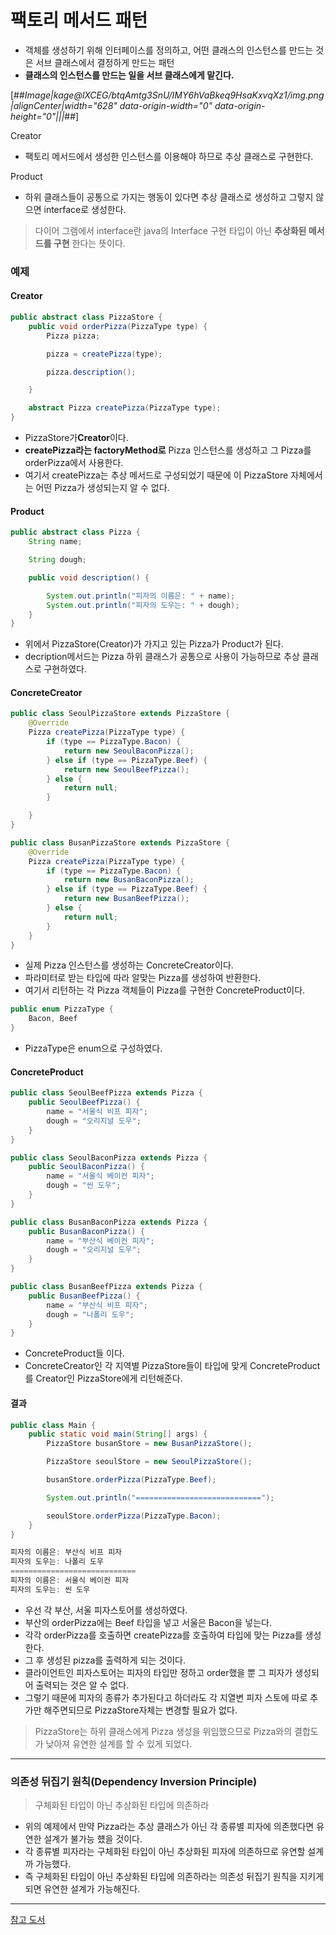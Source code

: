 # 팩토리 메서드 패턴
- 객체를 생성하기 위해 인터페이스를 정의하고, 어떤 클래스의 인스턴스를 만드는 것은 서브 클래스에서 결정하게 만드는 패턴
- **클래스의 인스턴스를 만드는 일을 서브 클래스에게 맡긴다.**

[##_Image|kage@lXCEG/btqAmtg3SnU/IMY6hVaBkeq9HsaKxvqXz1/img.png|alignCenter|width="628" data-origin-width="0" data-origin-height="0"|||_##]

Creator
- 팩토리 메서드에서 생성한 인스턴스를 이용해야 하므로 추상 클래스로 구현한다.

Product
- 하위 클래스들이 공통으로 가지는 행동이 있다면 추상 클래스로 생성하고 그렇지 않으면 interface로 생성한다.


> 다이어 그램에서 interface란 java의 Interface 구현 타입이 아닌 **추상화된 메서드를 구현** 한다는 뜻이다.

### 예제

#### Creator

```java
public abstract class PizzaStore {
    public void orderPizza(PizzaType type) {
        Pizza pizza;

        pizza = createPizza(type);

        pizza.description();

    }

    abstract Pizza createPizza(PizzaType type);
}
```

- PizzaStore가**Creator**이다.
- **createPizza라는 factoryMethod로** Pizza 인스턴스를 생성하고 그 Pizza를 orderPizza에서 사용한다.
- 여기서 createPizza는 추상 메서드로 구성되었기 때문에 이 PizzaStore 자체에서는 어떤 Pizza가 생성되는지 알 수 없다.

#### Product

```java
public abstract class Pizza {
    String name;

    String dough;

    public void description() {

        System.out.println("피자의 이름은: " + name);
        System.out.println("피자의 도우는: " + dough);
    }
}
```

- 위에서 PizzaStore(Creator)가 가지고 있는 Pizza가 Product가 된다.
- decription메서드는 Pizza 하위 클래스가 공통으로 사용이 가능하므로 추상 클래스로 구현하였다.

#### ConcreteCreator

```java
public class SeoulPizzaStore extends PizzaStore {
    @Override
    Pizza createPizza(PizzaType type) {
        if (type == PizzaType.Bacon) {
            return new SeoulBaconPizza();
        } else if (type == PizzaType.Beef) {
            return new SeoulBeefPizza();
        } else {
            return null;
        }

    }
}

public class BusanPizzaStore extends PizzaStore {
    @Override
    Pizza createPizza(PizzaType type) {
        if (type == PizzaType.Bacon) {
            return new BusanBaconPizza();
        } else if (type == PizzaType.Beef) {
            return new BusanBeefPizza();
        } else {
            return null;
        }
    }
}
```
- 실제 Pizza 인스턴스를 생성하는 ConcreteCreator이다.
- 파라미터로 받는 타입에 따라 알맞는 Pizza를 생성하여 반환한다.
- 여기서 리턴하는 각 Pizza 객체들이 Pizza를 구현한 ConcreteProduct이다.

```java
public enum PizzaType {
    Bacon, Beef
}
```
- PizzaType은 enum으로 구성하였다.

#### ConcreteProduct

```java
public class SeoulBeefPizza extends Pizza {
    public SeoulBeefPizza() {
        name = "서울식 비프 피자";
        dough = "오리지널 도우";
    }
}

public class SeoulBaconPizza extends Pizza {
    public SeoulBaconPizza() {
        name = "서울식 베이컨 피자";
        dough = "씬 도우";
    }
}

public class BusanBaconPizza extends Pizza {
    public BusanBaconPizza() {
        name = "부산식 베이컨 피자";
        dough = "오리지널 도우";
    }
}

public class BusanBeefPizza extends Pizza {
    public BusanBeefPizza() {
        name = "부산식 비프 피자";
        dough = "나폴리 도우";
    }
}
```

- ConcreteProduct들 이다.
- ConcreteCreator인 각 지역별 PizzaStore들이 타입에 맞게 ConcreteProduct를 Creator인 PizzaStore에게 리턴해준다.

#### 결과

```java
public class Main {
    public static void main(String[] args) {
        PizzaStore busanStore = new BusanPizzaStore();

        PizzaStore seoulStore = new SeoulPizzaStore();

        busanStore.orderPizza(PizzaType.Beef);

        System.out.println("============================");

        seoulStore.orderPizza(PizzaType.Bacon);
    }
}

피자의 이름은: 부산식 비프 피자
피자의 도우는: 나폴리 도우
============================
피자의 이름은: 서울식 베이컨 피자
피자의 도우는: 씬 도우
```
- 우선 각 부산, 서울 피자스토어를 생성하였다.
- 부산의 orderPizza에는 Beef 타입을 넣고 서울은 Bacon을 넣는다.
- 각각 orderPizza를 호출하면 createPizza를 호출하여 타입에 맞는 Pizza를 생성한다.
- 그 후 생성된 pizza를 출력하게 되는 것이다.
- 클라이언트인  피자스토어는 피자의 타입만 정하고 order했을 뿐 그 피자가 생성되어 출력되는 것은 알 수 없다.
- 그렇기 때문에 피자의 종류가 추가된다고 하더라도 각 지열변 피자 스토에 따로 추가만 해주면되므로 PizzaStore자체는 변경할 필요가 없다.

> PizzaStore는 하위 클래스에게 Pizza 생성을 위임했으므로 Pizza와의 결합도가 낮아져 유연한 설계를 할 수 있게 되었다.

---

### 의존성 뒤집기 원칙(Dependency Inversion Principle)
> 구체화된 타입이 아닌 추상화된 타입에 의존하라

- 위의 예제에서 만약 Pizza라는 추상 클래스가 아닌 각 종류별 피자에 의존했다면 유연한 설계가 불가능 헀을 것이다.
- 각 종류별 피자라는 구체화된 타입이 아닌 추상화된 피자에 의존하므로 유연할 설계까 가능했다.
- 즉 구체화된 타입이 아닌 추상화된 타입에 의존하라는 의존성 뒤집기 원칙을 지키게 되면 유연한 설계가 가능해진다.

---
[참고 도서](http://www.yes24.com/Product/Goods/1778966)
